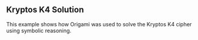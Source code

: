 ## Kryptos K4 Solution

This example shows how Origami was used to solve the Kryptos K4 cipher using symbolic reasoning.